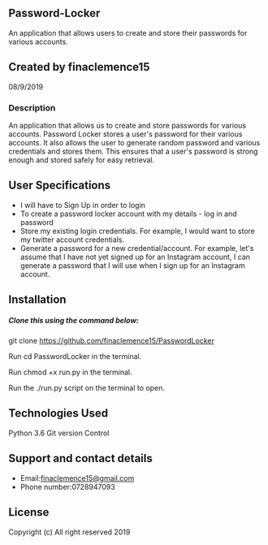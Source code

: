 ## Password-Locker
An application that allows users to create and store their passwords for various accounts.

## Created by finaclemence15
08/9/2019

### Description
An application that allows us to create and store passwords for various accounts. Password Locker stores a user's password for their various accounts. It also allows the user to generate random password and various credentials and stores them. This ensures that a user's password is strong enough and stored safely for easy retrieval.

## User Specifications
* I will have to Sign Up in order to login
* To create a password locker account with my details - log in and password
* Store my existing login credentials. For example, I would want to store my twitter account credentials.
* Generate a password for a new credential/account. For example, let's assume that I have not yet signed up for an Instagram  account, I can generate a password that I will use when I sign up for an Instagram account.

## Installation
 ##### Clone this using the command below:

git clone https://github.com/finaclemence15/PasswordLocker

Run cd PasswordLocker in the terminal.

Run chmod +x run.py in the terminal.

Run the ./run.py script on the terminal to open.

## Technologies Used
Python 3.6
Git version Control
## Support and contact details

* Email:finaclemence15@gmail.com
* Phone number:0728947093

## License

Copyright (c) All right reserved 2019



